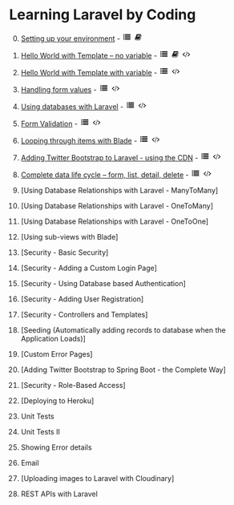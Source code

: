 # Learning Laravel by Coding

0. [Setting up your environment](https://github.com/ajhenley/unofficialguides/blob/master/Laravel/Lesson00.md) - ![Walkthrough](img/i_list.png "Walkthrough") ![Explanation](img/i_book.png "Explanation")

1. [Hello World with Template – no variable](https://github.com/ajhenley/unofficialguides/blob/master/Laravel/Lesson01.md) - ![Walkthrough](img/i_list.png "Walkthrough") ![Explanation](img/i_book.png "Explanation") ![Code](img/i_code.png "Github Code")

2. [Hello World with Template with variable](https://github.com/ajhenley/unofficialguides/blob/master/Laravel/Lesson01.md) - ![Walkthrough](img/i_list.png "Walkthrough") ![Code](img/i_code.png "Github Code")

3. [Handling form values](https://github.com/ajhenley/unofficialguides/blob/master/Laravel/Lesson03.md) - ![Walkthrough](img/i_list.png "Walkthrough") ![Code](img/i_code.png "Github Code")

4. [Using databases with Laravel](https://github.com/ajhenley/unofficialguides/blob/master/Laravel/Lesson04.md) - ![Walkthrough](img/i_list.png "Walkthrough") ![Code](img/i_code.png "Github Code")

5. [Form Validation](https://github.com/ajhenley/unofficialguides/blob/master/Laravel/Lesson05.md) - ![Walkthrough](img/i_list.png "Walkthrough") ![Code](img/i_code.png "Github Code")

6. [Looping through items with Blade](https://github.com/ajhenley/unofficialguides/blob/master/Laravel/Lesson06.md) - ![Walkthrough](img/i_list.png "Walkthrough") ![Code](img/i_code.png "Github Code")

7. [Adding Twitter Bootstrap to Laravel - using the CDN](https://github.com/ajhenley/unofficialguides/blob/master/Laravel/Lesson06.md) - ![Walkthrough](img/i_list.png "Walkthrough") ![Code](img/i_code.png "Github Code")

8. [Complete data life cycle – form, list, detail, delete](https://github.com/ajhenley/unofficialguides/blob/master/Laravel/Lesson06.md) - ![Walkthrough](img/i_list.png "Walkthrough") ![Code](img/i_code.png "Github Code")

9. [Using Database Relationships with Laravel - ManyToMany]

10. [Using Database Relationships with Laravel - OneToMany]

11. [Using Database Relationships with Laravel - OneToOne]

12. [Using sub-views with Blade]

13. [Security - Basic Security]

14. [Security - Adding a Custom Login Page]

15. [Security - Using Database based Authentication]

16. [Security - Adding User Registration]

17. [Security - Controllers and Templates]

18. [Seeding (Automatically adding records to database when the Application Loads)]

19. [Custom Error Pages]

20. [Adding Twitter Bootstrap to Spring Boot - the Complete Way]

21. [Security - Role-Based Access]

22. [Deploying to Heroku]

23. Unit Tests

24. Unit Tests II

25. Showing Error details

26. Email

27. [Uploading images to Laravel with Cloudinary]

28. REST APIs with  Laravel
